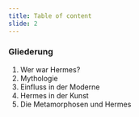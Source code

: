 ```yaml
---
title: Table of content
slide: 2
---
```


<!-- .mod: style="text-align: left;" -->

### Gliederung

1. Wer war Hermes?
2. Mythologie
3. Einfluss in der Moderne
4. Hermes in der Kunst
5. Die Metamorphosen und Hermes

